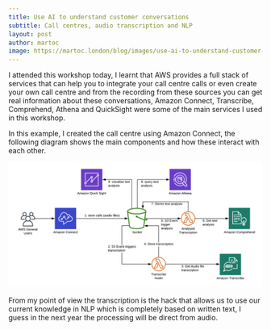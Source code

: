 ```yaml
---
title: Use AI to understand customer conversations
subtitle: Call centres, audio transcription and NLP
layout: post
author: martoc
image: https://martoc.london/blog/images/use-ai-to-understand-customer-conversations.png
---
```


I attended this workshop today, I learnt that AWS provides a full stack of
services that can help you to integrate your call centre calls or even create
your own call centre and from the recording from these sources you can get real
information about these conversations, Amazon Connect, Transcribe, Comprehend,
Athena and QuickSight were some of the main services I used in this workshop.

In this example, I created the call centre using Amazon Connect, the following
diagram shows the main components and how these interact with each other.

![Architecture](/blog/images/use-ai-to-understand-customer-conversations.png)

From my point of view the transcription is the hack that allows us to use our
current knowledge in NLP which is completely based on written text, I guess in
the next year the processing will be direct from audio.
